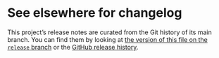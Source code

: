 # See elsewhere for changelog

This project’s release notes are curated from the Git history of its main
branch. You can find them by looking at [the version of this file on the
`release` branch][branch] or the [GitHub release history][gh-releases].

[branch]: https://github.com/WorldWideTelescope/wwt-windows-client/blob/release/WorldWideTelescope/CHANGELOG.md
[gh-releases]: https://github.com/WorldWideTelescope/wwt-windows-client/releases
